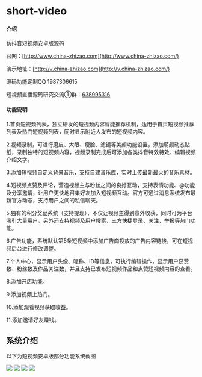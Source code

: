 # short-video

#### 介绍
仿抖音短视频安卓版源码

官网：[http://www.china-zhizao.com](http://www.china-zhizao.com/)

演示地址：[http://v.china-zhizao.com](http://v.china-zhizao.com/)

源码功能定制QQ 1987306615

短视频直播源码研究交流①群：[638995316](https://jq.qq.com/?_wv=1027&k=57WmxZq)

#### 功能说明
1.首页短视频列表，独立研发的短视频内容智能推荐机制，适用于首页短视频推荐列表及热门短视频列表，同时显示附近人发布的短视频内容。

2.视频录制，可进行磨皮、大眼、瘦脸、滤镜等美颜功能设置，添加萌颜动态贴纸，录制独特的短视频内容，视频录制完成后可添加各类抖音特效特效、编辑视频介绍文字。

3.添加短视频自定义背景音乐，支持自建音乐库，实时上传最新最火的音乐素材。

4.短视频点赞及评论，营造视频主与粉丝之间的良好互动，支持表情功能、@功能及分享邀请，让用户更快地召集好友加入短视频互动。官方可通过消息系统发布最新官方动态，支持用户之间的私信聊天。

5.独有的积分奖励系统（支持提现），不仅让视频主得到意外收获，同时可为平台吸引大量用户，另外还支持视频及用户搜索、三方快捷登录、关注、举报等热门功能。

6.广告功能，系统默认第5条短视频中添加广告商投放的广告内容链接，可在短视频后台进行修改调整。

7.个人中心，显示用户头像、昵称、ID等信息，可执行编辑操作，显示用户获赞数、粉丝数及作品关注数，并且支持已发布短视频作品和点赞短视频内容的查看。

8.添加开店功能。

9.添加视频上热门。

10.添加观看视频获取收益。

11.添加邀请好友赚钱。

## 系统介绍

以下为短视频安卓版部分功能系统截图

![](https://gitee.com/qwsem/short-video/raw/master/screenshot/1.png)
![](https://gitee.com/qwsem/short-video/raw/master/screenshot/2.png)
![](https://gitee.com/qwsem/short-video/raw/master/screenshot/3.png)
![](https://gitee.com/qwsem/short-video/raw/master/screenshot/4.png)